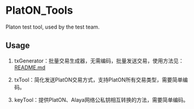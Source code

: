 # PlatON_Tools
Platon test tool, used by the test team.






## Usage
1. txGenerator：批量交易生成器，无需编码，批量发送交易，使用方法见：[README.md](txGenerator/README.md)

2. txTool：简化发送PlatON交易方式，支持PlatON所有交易类型，需要简单编码。

3. keyTool：提供PlatON、Alaya网络公私钥相互转换的方法，需要简单编码。